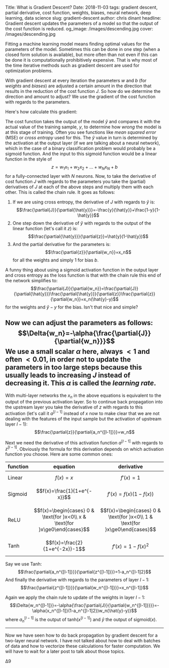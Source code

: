 Title: What is Gradient Descent?
Date: 2018-11-03
tags: gradient descent, partial derivative, cost function, weights, biases, neural network, deep learning, data science
slug: gradient-descent
author: chris dinant
headline: Gradient descent updates the parameters of a model so that the output of the cost function is reduced.
og_image: /images/descending.jpg
cover: /images/descending.jpg

Fitting a machine learning model means finding optimal values for the parameters of the model. Sometimes this can be done in one step (when a closed form solution is available), but more often than not even if this can be done it is computationally prohibitively expensive. That is why most of the time iterative methods such as gradient descent are used for optimization problems.  

With gradient descent at every iteration the parameters $w$ and $b$ (for *weights* and *biases*) are adjusted a certain amount in the direction that results in the reduction of the cost function $J$. So how do we determine the direction and amount to adjust? We use the gradient of the cost function with regards to the parameters.  

Here's how calculate this gradient:  

The cost function takes the output of the model $\hat{y}$ and compares it with the actual value of the training sample, $y$, to determine how *wrong* the model is at this stage of training. Often you see functions like *mean squared error* (MSE) or *cross entropy* used for this. The $\hat{y}$ value in turn is determined by the activation  at the output layer (if we are talking about a neural network), which in the case of a binary classification problem would probably be a sigmoid function. And the input to this sigmoid function would be a linear function in the style of $$z=w_1x_1 + w_2x_2 + ... + w_Nx_N + b$$ for a fully-connected layer with $N$ neurons. Now, to take the derivative of cost function $J$ with regards to the parameters you take the (partial) derivatives of $J$ at each of the above steps and multiply them with each other. This is called the chain rule. It goes as follows:  

1. If we are using cross entropy, the derivative of $J$ with regards to $\hat{y}$ is:  $$\frac{\partial{J}}{\partial{\hat{y}}}=-\frac{y}{\hat{y}}+\frac{1-y}{1-\hat{y}}$$  
2. One step down the derivative of $\hat{y}$ with regards to the output of the linear function (let's call it $z$) is:
$$\frac{\partial{\hat{y}}}{\partial{z}}=\hat{y}(1-\hat{y})$$  
3. And the partial derivative for the parameters is:
$$\frac{\partial{z}}{\partial{w_n}}=x_n$$ for all the weights and simply $1$ for bias $b$.  

A funny thing about using a sigmoid activation function in the output layer and cross entropy as the loss function is that with the chain rule this end of the network simplifies to:
$$\frac{\partial{J}}{\partial{w_n}}=\frac{\partial{J}}{\partial{\hat{y}}}\frac{\partial{\hat{y}}}{\partial{z}}\frac{\partial{z}}{\partial{w_n}}=x_n(\hat{y}-y)$$
for the weights and $\hat{y}-y$ for the bias. Isn't that nice and simple?

Now we can adjust the parameters as follows:
$$\Delta{w_n}=-\alpha{\frac{\partial{J}}{\partial{w_n}}}$$
We use a small scalar $\alpha$ here, always $<1$ and often $<0.01$, in order not to update the parameters in too large steps because this usually leads to increasing $J$ instead of decreasing it. This $\alpha$ is called the *learning rate*.  
-------------------------
With multi-layer networks the $x_n$ in the above equations is equivalent to the output of the previous activation layer. So to continue back propagation into the upstream layer you take the derivative of $z$ with regards to this activation (let's call it $a^{[l-1]}$ instead of $x$ now to make clear that we are not dealing with the features of the input sample but the activation of upstream layer $l-1$):
$$\frac{\partial{z}}{\partial{a_n^{[l-1]}}}=w_n$$

Next we need the derivative of this activation function $a^{[l-1]}$ with regards to $z^{[l-1]}$. Obviously the formula for this derivation depends on which activation function you choose. Here are some common ones:  

|function|<div style="text-align: center">equation</div>|<div style="text-align: center">derivative</div>|
|--------|:--------:|:----------:|
|Linear  |$$f(x)=x$$   |$$f'(x)=1$$|
|Sigmoid |$$f(x)=\frac{1}{1+e^{-x}}$$|$$f'(x)=f(x)(1-f(x))$$|
|ReLU|$$f(x)=\begin{cases}  0 & \text{for }x<0\\  x & \text{for }x\ge0\end{cases}$$|$$f(x)=\begin{cases}  0 & \text{for }x<0\\  1 & \text{for }x\ge0\end{cases}$$|
|Tanh    |$$f(x)=\frac{2}{1+e^{-2x}}-1$$|$$f'(x)=1-f(x)^2$$|

Say we use Tanh:
$$\frac{\partial{a_n^{[l-1]}}}{\partial{z^{[l-1]}}}=1-a_n^{[l-1]2}$$
And finally the derivative with regards to the parameters of layer $l-1$:
$$\frac{\partial{z^{[l-1]}}}{\partial{w_n^{[l-1]}}}=x_n^{[l-1]}$$

Again we apply the chain rule to update of the weights in layer $l-1$:
$$\Delta{w_n^{[l-1]}}=-\alpha{\frac{\partial{J}}{\partial{w_n^{[l-1]}}}}=-\alpha{x_n^{[l-1]}(1-a_n^{[l-1]2})w_n(\hat{y}-y)}$$
where $a_n^{[l-1]}$ is the output of tanh$(x^{[l-1]})$ and $\hat{y}$ the output of sigmoid$(x)$.  

--------------------------
Now we have seen how to do back propagation by gradient descent for a two-layer neural network. I have not talked about how to deal with batches of data and how to vectorize these calculations for faster computation. We will have to wait for a later post to talk about those topics.   

&#916;9
